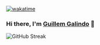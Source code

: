 [![wakatime](https://wakatime.com/badge/user/6c5c156d-3c25-4693-8981-e173deaa7009.svg)](https://wakatime.com/@6c5c156d-3c25-4693-8981-e173deaa7009)

### Hi there, I'm <a href="https://galind.dev" target="_blank">Guillem Galindo</a> 👋

![GitHub Streak](https://streak-stats.demolab.com/?user=galind&theme=dark&hide_border=true)
